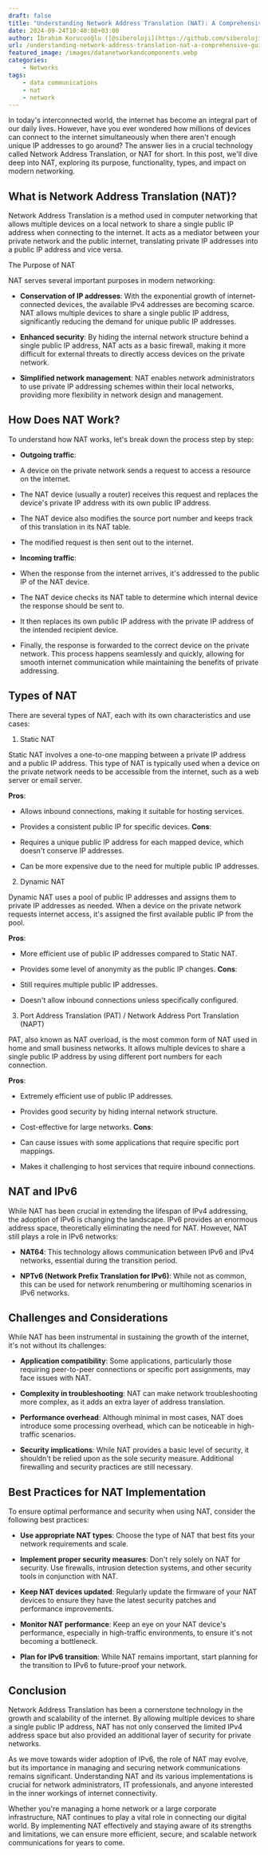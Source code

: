 ```yaml
---
draft: false
title: "Understanding Network Address Translation (NAT): A Comprehensive Guide"
date: 2024-09-24T10:40:08+03:00
author: İbrahim Korucuoğlu ([@siberoloji](https://github.com/siberoloji))
url: /understanding-network-address-translation-nat-a-comprehensive-guide/
featured_image: /images/datanetworkandcomponents.webp
categories:
    - Networks
tags:
    - data communications
    - nat
    - network
---
```



In today's interconnected world, the internet has become an integral part of our daily lives. However, have you ever wondered how millions of devices can connect to the internet simultaneously when there aren't enough unique IP addresses to go around? The answer lies in a crucial technology called Network Address Translation, or NAT for short. In this post, we'll dive deep into NAT, exploring its purpose, functionality, types, and impact on modern networking.

## What is Network Address Translation (NAT)?

Network Address Translation is a method used in computer networking that allows multiple devices on a local network to share a single public IP address when connecting to the internet. It acts as a mediator between your private network and the public internet, translating private IP addresses into a public IP address and vice versa.

The Purpose of NAT

NAT serves several important purposes in modern networking:

* **Conservation of IP addresses**: With the exponential growth of internet-connected devices, the available IPv4 addresses are becoming scarce. NAT allows multiple devices to share a single public IP address, significantly reducing the demand for unique public IP addresses.

* **Enhanced security**: By hiding the internal network structure behind a single public IP address, NAT acts as a basic firewall, making it more difficult for external threats to directly access devices on the private network.

* **Simplified network management**: NAT enables network administrators to use private IP addressing schemes within their local networks, providing more flexibility in network design and management.

## How Does NAT Work?

To understand how NAT works, let's break down the process step by step:

* **Outgoing traffic**:

* A device on the private network sends a request to access a resource on the internet.

* The NAT device (usually a router) receives this request and replaces the device's private IP address with its own public IP address.

* The NAT device also modifies the source port number and keeps track of this translation in its NAT table.

* The modified request is then sent out to the internet.

* **Incoming traffic**:

* When the response from the internet arrives, it's addressed to the public IP of the NAT device.

* The NAT device checks its NAT table to determine which internal device the response should be sent to.

* It then replaces its own public IP address with the private IP address of the intended recipient device.

* Finally, the response is forwarded to the correct device on the private network.
This process happens seamlessly and quickly, allowing for smooth internet communication while maintaining the benefits of private addressing.

## Types of NAT

There are several types of NAT, each with its own characteristics and use cases:

1. Static NAT

Static NAT involves a one-to-one mapping between a private IP address and a public IP address. This type of NAT is typically used when a device on the private network needs to be accessible from the internet, such as a web server or email server.

**Pros**:

* Allows inbound connections, making it suitable for hosting services.

* Provides a consistent public IP for specific devices.
**Cons**:

* Requires a unique public IP address for each mapped device, which doesn't conserve IP addresses.

* Can be more expensive due to the need for multiple public IP addresses.

2. Dynamic NAT

Dynamic NAT uses a pool of public IP addresses and assigns them to private IP addresses as needed. When a device on the private network requests internet access, it's assigned the first available public IP from the pool.

**Pros**:

* More efficient use of public IP addresses compared to Static NAT.

* Provides some level of anonymity as the public IP changes.
**Cons**:

* Still requires multiple public IP addresses.

* Doesn't allow inbound connections unless specifically configured.

3. Port Address Translation (PAT) / Network Address Port Translation (NAPT)

PAT, also known as NAT overload, is the most common form of NAT used in home and small business networks. It allows multiple devices to share a single public IP address by using different port numbers for each connection.

**Pros**:

* Extremely efficient use of public IP addresses.

* Provides good security by hiding internal network structure.

* Cost-effective for large networks.
**Cons**:

* Can cause issues with some applications that require specific port mappings.

* Makes it challenging to host services that require inbound connections.

## NAT and IPv6

While NAT has been crucial in extending the lifespan of IPv4 addressing, the adoption of IPv6 is changing the landscape. IPv6 provides an enormous address space, theoretically eliminating the need for NAT. However, NAT still plays a role in IPv6 networks:

* **NAT64**: This technology allows communication between IPv6 and IPv4 networks, essential during the transition period.

* **NPTv6 (Network Prefix Translation for IPv6)**: While not as common, this can be used for network renumbering or multihoming scenarios in IPv6 networks.

## Challenges and Considerations

While NAT has been instrumental in sustaining the growth of the internet, it's not without its challenges:

* **Application compatibility**: Some applications, particularly those requiring peer-to-peer connections or specific port assignments, may face issues with NAT.

* **Complexity in troubleshooting**: NAT can make network troubleshooting more complex, as it adds an extra layer of address translation.

* **Performance overhead**: Although minimal in most cases, NAT does introduce some processing overhead, which can be noticeable in high-traffic scenarios.

* **Security implications**: While NAT provides a basic level of security, it shouldn't be relied upon as the sole security measure. Additional firewalling and security practices are still necessary.

## Best Practices for NAT Implementation

To ensure optimal performance and security when using NAT, consider the following best practices:

* **Use appropriate NAT types**: Choose the type of NAT that best fits your network requirements and scale.

* **Implement proper security measures**: Don't rely solely on NAT for security. Use firewalls, intrusion detection systems, and other security tools in conjunction with NAT.

* **Keep NAT devices updated**: Regularly update the firmware of your NAT devices to ensure they have the latest security patches and performance improvements.

* **Monitor NAT performance**: Keep an eye on your NAT device's performance, especially in high-traffic environments, to ensure it's not becoming a bottleneck.

* **Plan for IPv6 transition**: While NAT remains important, start planning for the transition to IPv6 to future-proof your network.

## Conclusion

Network Address Translation has been a cornerstone technology in the growth and scalability of the internet. By allowing multiple devices to share a single public IP address, NAT has not only conserved the limited IPv4 address space but also provided an additional layer of security for private networks.

As we move towards wider adoption of IPv6, the role of NAT may evolve, but its importance in managing and securing network communications remains significant. Understanding NAT and its various implementations is crucial for network administrators, IT professionals, and anyone interested in the inner workings of internet connectivity.

Whether you're managing a home network or a large corporate infrastructure, NAT continues to play a vital role in connecting our digital world. By implementing NAT effectively and staying aware of its strengths and limitations, we can ensure more efficient, secure, and scalable network communications for years to come.
